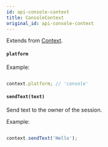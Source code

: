 ```yaml
---
id: api-console-context
title: ConsoleContext
original_id: api-console-context
---
```

Extends from [Context](api-context).

#### `platform`

Example:

```js

context.platform; // 'console'

```

#### `sendText(text)`

Send text to the owner of the session.

Example:

```js

context.sendText('Hello');

```
